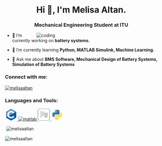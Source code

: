 <h1 align="center">Hi 👋, I'm Melisa Altan.</h1>
<h3 align="center">Mechanical Engineering Student at ITU</h3>
<img align="right" alt="coding" width="400" src="https://i.pinimg.com/originals/a6/70/91/a67091c003173f3cd58801f345392dde.gif">

- 🔭 I’m currently working on **battery systems.**

- 🌱 I’m currently learning **Python, MATLAB Simulink, Machine Learning.**

- 💬 Ask me about **BMS Software, Mechanical Design of Battery Systems, Simulation of Battery Systems**

<h3 align="left">Connect with me:</h3>
<p align="left">
<a href="https://linkedin.com/in/melisaaltan" target="blank"><img align="center" src="https://raw.githubusercontent.com/rahuldkjain/github-profile-readme-generator/master/src/images/icons/Social/linked-in-alt.svg" alt="melisaaltan" height="30" width="40" /></a>
</p>

<h3 align="left">Languages and Tools:</h3>
<p align="left"> <a href="https://www.cprogramming.com/" target="_blank" rel="noreferrer"> <img src="https://raw.githubusercontent.com/devicons/devicon/master/icons/c/c-original.svg" alt="c" width="40" height="40"/> </a> <a href="https://www.mathworks.com/" target="_blank" rel="noreferrer"> <img src="https://upload.wikimedia.org/wikipedia/commons/2/21/Matlab_Logo.png" alt="matlab" width="40" height="40"/> </a> <a href="https://www.photoshop.com/en" target="_blank" rel="noreferrer"> <img src="https://raw.githubusercontent.com/devicons/devicon/master/icons/photoshop/photoshop-line.svg" alt="photoshop" width="40" height="40"/> </a> <a href="https://www.python.org" target="_blank" rel="noreferrer"> <img src="https://raw.githubusercontent.com/devicons/devicon/master/icons/python/python-original.svg" alt="python" width="40" height="40"/> </a> </p>

<p>&nbsp;<img align="center" src="https://github-readme-stats.vercel.app/api?username=melisaaltan&show_icons=true&locale=en" alt="melisaaltan" /></p>

<p><img align="center" src="https://github-readme-streak-stats.herokuapp.com/?user=melisaaltan&" alt="melisaaltan" /></p>
